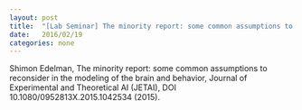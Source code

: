 ```yaml
---
layout: post
title:  "[Lab Seminar] The minority report: some common assumptions to reconsider in the modeling of the brain and behavior"
date:   2016/02/19
categories: none
---
```






Shimon Edelman, The minority report: some common assumptions to reconsider in the modeling of the brain and behavior, Journal of Experimental and Theoretical AI (JETAI), DOI 10.1080/0952813X.2015.1042534 (2015).







 

